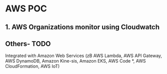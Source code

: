 # AWS POC

## 1. AWS Organizations monitor using Cloudwatch
















## Others- TODO
Integrated with Amazon Web Services (zB 
AWS Lambda, 
AWS API Gateway, 
AWS DynamoDB, 
Amazon Kine-sis, 
Amazon EKS, 
AWS Code *, 
AWS CloudFormation, 
AWS IoT)



